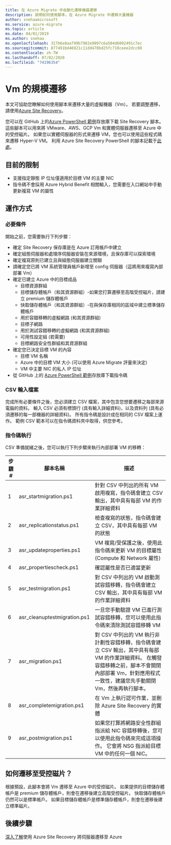 ```yaml
---
title: 在 Azure Migrate 中自動化遷移機器遷移
description: 說明如何使用腳本，在 Azure Migrate 中遷移大量機器
author: snehaamicrosoft
ms.service: azure-migrate
ms.topic: article
ms.date: 04/01/2019
ms.author: snehaa
ms.openlocfilehash: 317b6e8aa799b7982e9897c6a504d6092491c7ec
ms.sourcegitcommit: 877491bd46921c11dd478bd25fc718ceee2dcc08
ms.contentlocale: zh-TW
ms.lasthandoff: 07/02/2020
ms.locfileid: "74196354"
---
```

# <a name="scale-migration-of-vms"></a>Vm 的規模遷移 

本文可協助您瞭解如何使用腳本來遷移大量的虛擬機器（Vm）。 若要調整遷移，請使用[Azure Site Recovery](../site-recovery/site-recovery-overview.md)。 

您可以在 GitHub 上的[Azure PowerShell 範例](https://github.com/Azure/azure-docs-powershell-samples/tree/master/azure-migrate/migrate-at-scale-with-site-recovery)存放庫下載 Site Recovery 腳本。 這些腳本可以用來將 VMware、AWS、GCP Vm 和實體伺服器遷移至 Azure 中的受控磁片。 如果您以實體伺服器的形式來遷移 VM，您也可以使用這些程式碼來遷移 Hyper-V VM。 利用 Azure Site Recovery PowerShell 的腳本記載于[此處](https://docs.microsoft.com/azure/site-recovery/vmware-azure-disaster-recovery-powershell)。

## <a name="current-limitations"></a>目前的限制
- 支援指定靜態 IP 位址僅適用於目標 VM 的主要 NIC
- 指令碼不會採用 Azure Hybrid Benefit 相關輸入，您需要在入口網站中手動更新複寫 VM 的屬性

## <a name="how-does-it-work"></a>運作方式

### <a name="prerequisites"></a>必要條件
開始之前，您需要執行下列步驟：
- 確定 Site Recovery 保存庫是在 Azure 訂用帳戶中建立
- 確定組態伺服器和處理序伺服器安裝在來源環境，且保存庫可以探索環境
- 確定複寫原則已建立且與組態伺服器建立關聯
- 請確定您已將 VM 系統管理員帳戶新增至 config 伺服器（這將用來複寫內部部署 Vm）
- 確定已建立 Azure 中的目標成品
    - 目標資源群組
    - 目標儲存體帳戶（和其資源群組）-如果您打算遷移至高階受控磁片，請建立 premium 儲存體帳戶
    - 快取儲存體帳戶（和其資源群組）-在與保存庫相同的區域中建立標準儲存體帳戶
    - 用於容錯移轉的虛擬網路 (和其資源群組)
    - 目標子網路
    - 用於測試容錯移轉的虛擬網路 (和其資源群組)
    - 可用性設定組 (若需要)
    - 目標網路安全性群組和其資源群組
- 確定您已決定目標 VM 的內容
    - 目標 VM 名稱
    - Azure 中的目標 VM 大小 (可以使用 Azure Migrate 評量來決定)
    - VM 中主要 NIC 的私人 IP 位址
- 從 GitHub 上的 [Azure PowerShell 範例](https://github.com/Azure/azure-docs-powershell-samples/tree/master/azure-migrate/migrate-at-scale-with-site-recovery)存放庫下載指令碼

### <a name="csv-input-file"></a>CSV 輸入檔案
完成所有必要條件之後，您必須建立 CSV 檔案，其中包含您想要遷移之每部來源電腦的資料。 輸入 CSV 必須有標頭行 (具有輸入詳細資料)，以及資料列 (具有必須遷移的每一部機器的詳細資料)。 所有指令碼是設計成在相同的 CSV 檔案上運作。 範例 CSV 範本可以在指令碼資料夾中取得，供您參考。

### <a name="script-execution"></a>指令碼執行
CSV 準備就緒之後，您可以執行下列步驟來執行內部部署 VM 的移轉：

**步驟 #** | **腳本名稱** | **描述**
--- | --- | ---
1 | asr_startmigration.ps1 | 針對 CSV 中列出的所有 VM 啟用複寫，指令碼會建立 CSV 輸出，其中具有每部 VM 的作業詳細資料
2 | asr_replicationstatus.ps1 | 檢查複寫的狀態，指令碼會建立 CSV，其中具有每部 VM 的狀態
3 | asr_updateproperties.ps1 | VM 複寫/受保護之後，使用此指令碼來更新 VM 的目標屬性 (Compute 和 Network 屬性)
4 | asr_propertiescheck.ps1 | 確認屬性是否已適當更新
5 | asr_testmigration.ps1 |  對 CSV 中列出的 VM 啟動測試容錯移轉，指令碼會建立 CSV 輸出，其中具有每部 VM 的作業詳細資料
6 | asr_cleanuptestmigration.ps1 | 一旦您手動驗證 VM 已進行測試容錯移轉，您可以使用此指令碼來清除測試容錯移轉 VM
7 | asr_migration.ps1 | 對 CSV 中列出的 VM 執行非計劃性容錯移轉，指令碼會建立 CSV 輸出，其中具有每部 VM 的作業詳細資料。 在觸發容錯移轉之前，腳本不會關閉內部部署 Vm，針對應用程式一致性，建議您先手動關閉 Vm，然後再執行腳本。
8 | asr_completemigration.ps1 | 在 Vm 上執行認可作業，並刪除 Azure Site Recovery 的實體
9 | asr_postmigration.ps1 | 如果您打算將網路安全性群組指派給 NIC 容錯移轉後，您可以使用此指令碼來完成這項操作。 它會將 NSG 指派給目標 VM 中的任何一個 NIC。

## <a name="how-to-migrate-to-managed-disks"></a>如何遷移至受控磁片？
根據預設，此腳本會將 Vm 遷移至 Azure 中的受控磁片。 如果提供的目標儲存體帳戶是 premium 儲存體帳戶，則會在遷移後建立高階受控磁片。 快取儲存體帳戶仍然可以是標準帳戶。 如果目標儲存體帳戶是標準儲存體帳戶，則會在遷移後建立標準磁片。 

## <a name="next-steps"></a>後續步驟

[深入了解](https://docs.microsoft.com/azure/site-recovery/migrate-tutorial-on-premises-azure)使用 Azure Site Recovery 將伺服器遷移至 Azure
